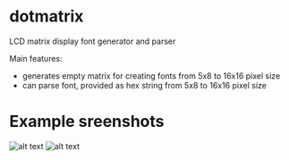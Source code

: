# dotmatrix
LCD matrix display font generator and parser

Main features:
- generates empty matrix for creating fonts from 5x8 to 16x16 pixel size
- can parse font, provided as hex string from 5x8 to 16x16 pixel size

# Example sreenshots
![alt text](https://github.com/vadimkim/dotmatrix/tree/master/images/single_segment.png "single segment")
![alt text](https://github.com/vadimkim/dotmatrix/tree/master/images/multi_segment.png "multi segment")
